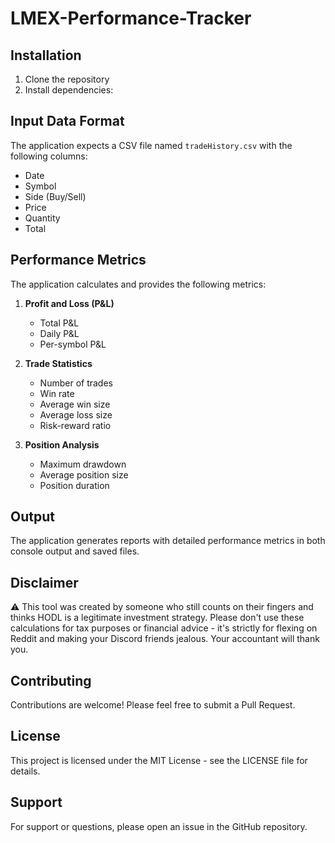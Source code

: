 # LMEX-Performance-Tracker

## Installation

1. Clone the repository
2. Install dependencies:

## Input Data Format

The application expects a CSV file named `tradeHistory.csv` with the following columns:
- Date
- Symbol
- Side (Buy/Sell)
- Price
- Quantity
- Total

## Performance Metrics

The application calculates and provides the following metrics:

1. **Profit and Loss (P&L)**
   - Total P&L
   - Daily P&L
   - Per-symbol P&L

2. **Trade Statistics**
   - Number of trades
   - Win rate
   - Average win size
   - Average loss size
   - Risk-reward ratio

3. **Position Analysis**
   - Maximum drawdown
   - Average position size
   - Position duration


## Output

The application generates reports with detailed performance metrics in both console output and saved files.

## Disclaimer

⚠️ This tool was created by someone who still counts on their fingers and thinks HODL is a legitimate investment strategy. Please don't use these calculations for tax purposes or financial advice - it's strictly for flexing on Reddit and making your Discord friends jealous. Your accountant will thank you.

## Contributing

Contributions are welcome! Please feel free to submit a Pull Request.

## License

This project is licensed under the MIT License - see the LICENSE file for details.

## Support

For support or questions, please open an issue in the GitHub repository.